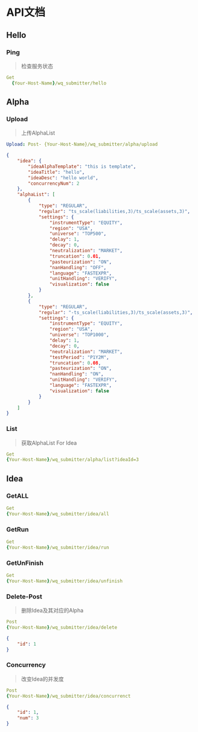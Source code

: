 

# API文档

## Hello

### Ping

> 检查服务状态

```Yaml
Get
  {Your-Host-Name}/wq_submitter/hello
```



## Alpha

### Upload

> 上传AlphaList

```Yaml
Upload: Post- {Your-Host-Name}/wq_submitter/alpha/upload
```

```json
{
    "idea": {
        "ideaAlphaTemplate": "this is template",
        "ideaTitle": "hello",
        "ideaDesc": "hello world",
        "concurrencyNum": 2
    },
    "alphaList": [
        {
            "type": "REGULAR",
            "regular": "ts_scale(liabilities,3)/ts_scale(assets,3)",
            "settings": {
                "instrumentType": "EQUITY",
                "region": "USA",
                "universe": "TOP500",
                "delay": 1,
                "decay": 0,
                "neutralization": "MARKET",
                "truncation": 0.01,
                "pasteurization": "ON",
                "nanHandling": "OFF",
                "language": "FASTEXPR",
                "unitHandling": "VERIFY",
                "visualization": false
            }
        },
        {
            "type": "REGULAR",
            "regular": "-ts_scale(liabilities,3)/ts_scale(assets,3)",
            "settings": {
                "instrumentType": "EQUITY",
                "region": "USA",
                "universe": "TOP1000",
                "delay": 1,
                "decay": 0,
                "neutralization": "MARKET",
                "testPeriod": "P1Y2M",
                "truncation": 0.08,
                "pasteurization": "ON",
                "nanHandling": "ON",
                "unitHandling": "VERIFY",
                "language": "FASTEXPR",
                "visualization": false
            }
        }
    ]
}

```

### List

> 获取AlphaList For Idea

```yaml
Get
{Your-Host-Name}/wq_submitter/alpha/list?ideaId=3
```



## Idea

### GetALL

```Yaml
Get
{Your-Host-Name}/wq_submitter/idea/all
```

### GetRun

```Yaml
Get
{Your-Host-Name}/wq_submitter/idea/run
```

### GetUnFinish

```Yaml
Get
{Your-Host-Name}/wq_submitter/idea/unfinish
```

### Delete-Post

> 删除Idea及其对应的Alpha

```Yaml
Post
{Your-Host-Name}/wq_submitter/idea/delete
```

```json
{
    "id": 1
}
```

### Concurrency

> 改变Idea的并发度

```Yaml
Post
{Your-Host-Name}/wq_submitter/idea/concurrenct
```

```json
{
    "id": 1,
    "num": 3
}
```

